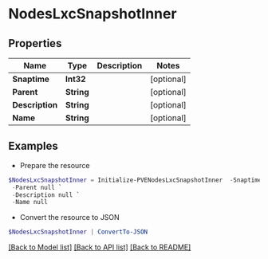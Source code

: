 # NodesLxcSnapshotInner
## Properties

Name | Type | Description | Notes
------------ | ------------- | ------------- | -------------
**Snaptime** | **Int32** |  | [optional] 
**Parent** | **String** |  | [optional] 
**Description** | **String** |  | [optional] 
**Name** | **String** |  | [optional] 

## Examples

- Prepare the resource
```powershell
$NodesLxcSnapshotInner = Initialize-PVENodesLxcSnapshotInner  -Snaptime null `
 -Parent null `
 -Description null `
 -Name null
```

- Convert the resource to JSON
```powershell
$NodesLxcSnapshotInner | ConvertTo-JSON
```

[[Back to Model list]](../README.md#documentation-for-models) [[Back to API list]](../README.md#documentation-for-api-endpoints) [[Back to README]](../README.md)

